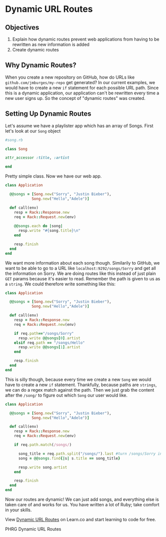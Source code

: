 # Dynamic URL Routes

## Objectives

1. Explain how dynamic routes prevent web applications from having to be rewritten as new information is added
2. Create dynamic routes 

## Why Dynamic Routes?

When you create a new repository on GitHub, how do URLs like `github.com/jmburges/my-repo` get generated? In our current examples, we would have to create a new `if` statement for each possible URL path. Since this is a dynamic application, our application can't be rewritten every time a new user signs up. So the concept of "dynamic routes" was created.

## Setting Up Dynamic Routes

Let's assume we have a playlister app which has an array of Songs. First let's look at our `Song` object

```ruby
#song.rb

class Song

attr_accessor :title, :artist

end
```

Pretty simple class. Now we have our web app.

```ruby
class Application

  @@songs = [Song.new("Sorry", "Justin Bieber"),
            Song.new("Hello","Adele")]

  def call(env)
    resp = Rack::Response.new
    req = Rack::Request.new(env)
    
    @@songs.each do |song|
      resp.write "#{song.title}\n"
    end

    resp.finish
  end
end
```

We want more information about each song though. Similarily to GitHub, we want to be able to go to a URL like `localhost:9292/songs/Sorry` and get all the information on Sorry. We are doing routes like this instead of just plain `GET` params because it's easier to read. Remember the path is given to us as a `string`. We could therefore write something like this:


```ruby
class Application

  @@songs = [Song.new("Sorry", "Justin Bieber"),
            Song.new("Hello","Adele")]

  def call(env)
    resp = Rack::Response.new
    req = Rack::Request.new(env)

    if req.path=="/songs/Sorry"
      resp.write @@songs[0].artist
    elsif req.path == "/songs/Hello"
      resp.write @@songs[1].artist
    end

    resp.finish
  end
end
```

This is silly though, because every time we create a new `Song` we would have to create a new `if` statement. Thankfully, because paths are `strings`, we can do a regex match against the path. Then we just grab the content after the `/song/` to figure out which `Song` our user would like.


```ruby
class Application

  @@songs = [Song.new("Sorry", "Justin Bieber"),
            Song.new("Hello","Adele")]

  def call(env)
    resp = Rack::Response.new
    req = Rack::Request.new(env)

    if req.path.match(/songs/)

      song_title = req.path.split("/songs/").last #turn /songs/Sorry into Sorry
      song = @@songs.find{|s| s.title == song_title}

      resp.write song.artist
    end

    resp.finish
  end
end
```

Now our routes are dynamic! We can just add songs, and everything else is taken care of and works for us. You have written a lot of Ruby; take comfort in your skills.

<p class='util--hide'>View <a href='https://learn.co/lessons/rack-dynamic-paths-readme'>Dynamic URL Routes</a> on Learn.co and start learning to code for free.</p>
<p data-visibility='hidden'>PHRG Dynamic URL Routes</p>